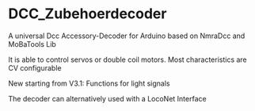 # DCC_Zubehoerdecoder
A universal Dcc Accessory-Decoder for Arduino based on NmraDcc and MoBaTools Lib

It is able to control servos or double coil motors. Most characteristics are CV configurable

New starting from V3.1: Functions for light signals

The decoder can alternatively used with a LocoNet Interface
